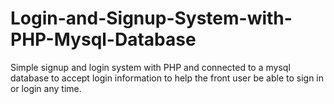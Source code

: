 # Login-and-Signup-System-with-PHP-Mysql-Database
Simple signup and login system with PHP and connected to a mysql database to accept login information to help the front user be able to sign in or login any time.
